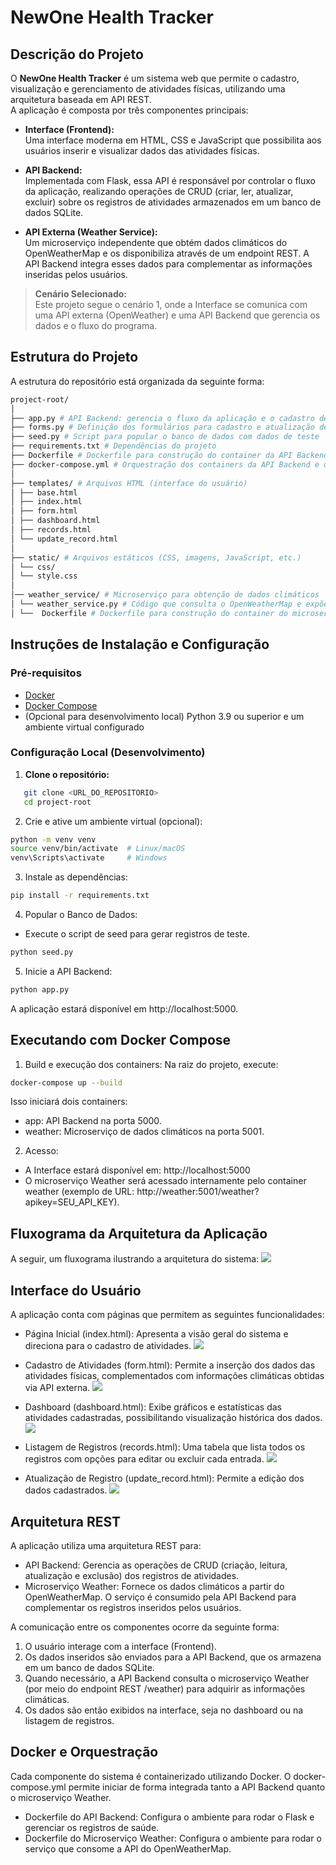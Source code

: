 # NewOne Health Tracker

## Descrição do Projeto

O **NewOne Health Tracker** é um sistema web que permite o cadastro, visualização e gerenciamento de atividades físicas, utilizando uma arquitetura baseada em API REST.  
A aplicação é composta por três componentes principais:

- **Interface (Frontend):**  
  Uma interface moderna em HTML, CSS e JavaScript que possibilita aos usuários inserir e visualizar dados das atividades físicas.

- **API Backend:**  
  Implementada com Flask, essa API é responsável por controlar o fluxo da aplicação, realizando operações de CRUD (criar, ler, atualizar, excluir) sobre os registros de atividades armazenados em um banco de dados SQLite.

- **API Externa (Weather Service):**  
  Um microserviço independente que obtém dados climáticos do OpenWeatherMap e os disponibiliza através de um endpoint REST. A API Backend integra esses dados para complementar as informações inseridas pelos usuários.

> **Cenário Selecionado:**  
> Este projeto segue o cenário 1, onde a Interface se comunica com uma API externa (OpenWeather) e uma API Backend que gerencia os dados e o fluxo do programa.

## Estrutura do Projeto

A estrutura do repositório está organizada da seguinte forma:
```graphql
project-root/
│
├── app.py # API Backend: gerencia o fluxo da aplicação e o cadastro de atividades 
├── forms.py # Definição dos formulários para cadastro e atualização de dados (Flask-WTF) 
├── seed.py # Script para popular o banco de dados com dados de teste 
├── requirements.txt # Dependências do projeto 
├── Dockerfile # Dockerfile para construção do container da API Backend 
├── docker-compose.yml # Orquestração dos containers da API Backend e do microserviço Weather 
│ 
├── templates/ # Arquivos HTML (interface do usuário) 
│ ├── base.html 
│ ├── index.html 
│ ├── form.html 
│ ├── dashboard.html 
│ ├── records.html 
│ └── update_record.html 
│ 
├── static/ # Arquivos estáticos (CSS, imagens, JavaScript, etc.) 
│ └── css/ 
│ └── style.css 
│
│── weather_service/ # Microserviço para obtenção de dados climáticos
│ └── weather_service.py # Código que consulta o OpenWeatherMap e expõe o endpoint REST (/weather) 
│ └──  Dockerfile # Dockerfile para construção do container do microserviço Weather
```


## Instruções de Instalação e Configuração

### Pré-requisitos

- [Docker](https://docs.docker.com/get-docker/)
- [Docker Compose](https://docs.docker.com/compose/install/)
- (Opcional para desenvolvimento local) Python 3.9 ou superior e um ambiente virtual configurado

### Configuração Local (Desenvolvimento)

1. **Clone o repositório:**
```bash
   git clone <URL_DO_REPOSITORIO>
   cd project-root
```
2. Crie e ative um ambiente virtual (opcional):
```bash
python -m venv venv
source venv/bin/activate  # Linux/macOS
venv\Scripts\activate     # Windows
```
3. Instale as dependências:
```bash
pip install -r requirements.txt
```
4. Popular o Banco de Dados:
 - Execute o script de seed para gerar registros de teste.
```bash
python seed.py
```
5. Inicie a API Backend:
```bash
python app.py
```
A aplicação estará disponível em http://localhost:5000.

## Executando com Docker Compose
1. Build e execução dos containers: Na raiz do projeto, execute:
```bash
docker-compose up --build
```
Isso iniciará dois containers:
  * app: API Backend na porta 5000.
  * weather: Microserviço de dados climáticos na porta 5001.

2. Acesso:
  * A Interface estará disponível em: http://localhost:5000
  * O microserviço Weather será acessado internamente pelo container weather (exemplo de URL: http://weather:5001/weather?apikey=SEU_API_KEY).

## Fluxograma da Arquitetura da Aplicação
A seguir, um fluxograma ilustrando a arquitetura do sistema:
![](/src/images/cenario1.png)

## Interface do Usuário
A aplicação conta com páginas que permitem as seguintes funcionalidades:

* Página Inicial (index.html):
Apresenta a visão geral do sistema e direciona para o cadastro de atividades.
![](/src/images/pagina_index.png)

* Cadastro de Atividades (form.html):
Permite a inserção dos dados das atividades físicas, complementados com informações climáticas obtidas via API externa.
![](src/images/pagina_form.png)

* Dashboard (dashboard.html):
Exibe gráficos e estatísticas das atividades cadastradas, possibilitando visualização histórica dos dados.
![](src/images/pagina_dashboard.png)

* Listagem de Registros (records.html):
Uma tabela que lista todos os registros com opções para editar ou excluir cada entrada.
![](src/images/pagina_records.png)

* Atualização de Registro (update_record.html):
Permite a edição dos dados cadastrados.
![](src/images/pagina_update_record.png)

## Arquitetura REST
A aplicação utiliza uma arquitetura REST para:
* API Backend: Gerencia as operações de CRUD (criação, leitura, atualização e exclusão) dos registros de atividades.
* Microserviço Weather: Fornece os dados climáticos a partir do OpenWeatherMap. O serviço é consumido pela API Backend para complementar os registros inseridos pelos usuários.

A comunicação entre os componentes ocorre da seguinte forma:
1. O usuário interage com a interface (Frontend).
2. Os dados inseridos são enviados para a API Backend, que os armazena em um banco de dados SQLite.
3. Quando necessário, a API Backend consulta o microserviço Weather (por meio do endpoint REST /weather) para adquirir as informações climáticas.
4. Os dados são então exibidos na interface, seja no dashboard ou na listagem de registros.

## Docker e Orquestração
Cada componente do sistema é containerizado utilizando Docker. O docker-compose.yml permite iniciar de forma integrada tanto a API Backend quanto o microserviço Weather.
* Dockerfile do API Backend: Configura o ambiente para rodar o Flask e gerenciar os registros de saúde.
* Dockerfile do Microserviço Weather: Configura o ambiente para rodar o serviço que consome a API do OpenWeatherMap.
